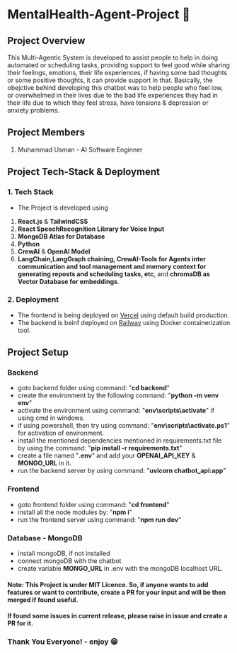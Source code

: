 # MentalHealth-Agent-Project 🚀

## Project Overview
This Multi-Agentic System is developed to assist people to help in doing automated or scheduling tasks, providing support to feel good while sharing their feelings, emotions, their life experiences, if having some bad thoughts or some positive thoughts, it can provide support in that. Basically, the obejctive behind developing this chatbot was to help people who feel low, or overwhelmed in their lives due to the bad life experiences they had in their life due to which they feel stress, have tensions & depression or anxiety problems.

## Project Members
1. Muhammad Usman - AI Software Enginner

## Project Tech-Stack & Deployment
### 1. Tech Stack
- The Project is developed using 
1. **React.js** & **TailwindCSS**
2. **React SpeechRecognition Library for Voice Input**
2. **MongoDB Atlas for Database**
3. **Python**
4. **CrewAI** & **OpenAI Model**
5. **LangChain,LangGraph chaining, CrewAI-Tools for Agents inter communication and tool management and memory context for generating reposts and scheduling tasks, etc**, and **chromaDB as Vector Database for embeddings**.
### 2. Deployment
- The frontend is being deployed on [Vercel](https://vercel.com) using default build production.
- The backend is beinf deployed on [Railway](https://railway.com) using Docker containerization tool.

## Project Setup
### Backend
- goto backend folder using command: "**cd backend**"
- create the environment by the following command:
"**python -m venv env**"
- activate the environment using command: "**env\scripts\activate**" if using cmd in windows.
- if using powershell, then try using command: "**env\scripts\activate.ps1**" for activation of environment.
- install the mentioned dependencies mentioned in requirements.txt file by using the command: "**pip install -r requirements.txt**"
- create a file named "**.env**" and add your **OPENAI_API_KEY** & **MONGO_URL** in it.
- run the backend server by using command: "**uvicorn chatbot_api:app**"

### Frontend
- goto frontend folder using command: "**cd frontend**"
- install all the node modules by: "**npm i**"
- run the frontend server using command: "**npm run dev**"

### Database - MongoDB
- install mongoDB, if not installed
- connect mongoDB with the chatbot
- create variable **MONGO_URL** in .env with the mongoDB localhost URL.

#### Note: This Project is under MIT Licence. So, if anyone wants to add features or want to contribute, create a PR for your input and will be then merged if found useful. 
#### If found some issues in current release, please raise in issue and create a PR for it.

### Thank You Everyone! - enjoy 😁
